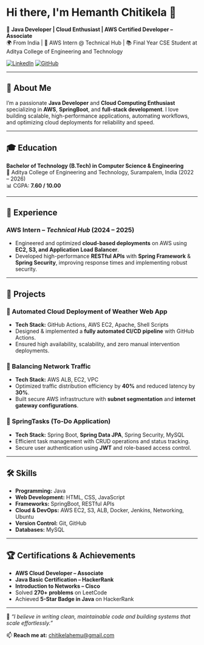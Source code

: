# Hi there, I'm Hemanth Chitikela 👋

🚀 **Java Developer | Cloud Enthusiast | AWS Certified Developer – Associate**  
🌍 From India | 💼 AWS Intern @ Technical Hub | 📚 Final Year CSE Student at Aditya College of Engineering and Technology  

[![LinkedIn](https://img.shields.io/badge/LinkedIn-Hemanth%20Chitikela-blue?logo=linkedin)](http://www.linkedin.com/in/hemanth-chitikela)
[![GitHub](https://img.shields.io/badge/GitHub-Hemanth2003m-black?logo=github)](https://github.com/Hemanth2003m)

---

## 📖 About Me
I’m a passionate **Java Developer** and **Cloud Computing Enthusiast** specializing in **AWS**, **SpringBoot**, and **full-stack development**. I love building scalable, high-performance applications, automating workflows, and optimizing cloud deployments for reliability and speed.

---

## 🎓 Education
**Bachelor of Technology (B.Tech) in Computer Science & Engineering**  
📍 Aditya College of Engineering and Technology, Surampalem, India (2022 – 2026)  
📊 CGPA: **7.60 / 10.00**

---

## 💼 Experience
### **AWS Intern** – *Technical Hub* (2024 – 2025)  
- Engineered and optimized **cloud-based deployments** on AWS using **EC2, S3, and Application Load Balancer**.  
- Developed high-performance **RESTful APIs** with **Spring Framework** & **Spring Security**, improving response times and implementing robust security.

---

## 🚀 Projects
### 🔹 Automated Cloud Deployment of Weather Web App
- **Tech Stack:** GitHub Actions, AWS EC2, Apache, Shell Scripts  
- Designed & implemented a **fully automated CI/CD pipeline** with GitHub Actions.  
- Ensured high availability, scalability, and zero manual intervention deployments.

### 🔹 Balancing Network Traffic
- **Tech Stack:** AWS ALB, EC2, VPC  
- Optimized traffic distribution efficiency by **40%** and reduced latency by **30%**.  
- Built secure AWS infrastructure with **subnet segmentation** and **internet gateway configurations**.

### 🔹 SpringTasks (To-Do Application)

- **Tech Stack:** Spring Boot, **Spring Data JPA**, Spring Security, MySQL
- Efficient task management with CRUD operations and status tracking.
- Secure user authentication using **JWT** and role-based access control.

---

## 🛠 Skills
- **Programming:** Java  
- **Web Development:** HTML, CSS, JavaScript  
- **Frameworks:** SpringBoot, RESTful APIs  
- **Cloud & DevOps:** AWS EC2, S3, ALB, Docker, Jenkins, Networking, Ubuntu  
- **Version Control:** Git, GitHub  
- **Databases:** MySQL

---

## 🏆 Certifications & Achievements
- **AWS Cloud Developer – Associate**  
- **Java Basic Certification – HackerRank**  
- **Introduction to Networks – Cisco**  
- Solved **270+ problems** on LeetCode  
- Achieved **5-Star Badge in Java** on HackerRank  

---

💬 *“I believe in writing clean, maintainable code and building systems that scale effortlessly.”*  

📫 **Reach me at:** [chitikelahemu@gmail.com](mailto:chitikelahemu@gmail.com)  
